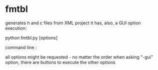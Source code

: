 # fmtbl
generates h and c files from XML project
it has, also, a GUI option
execution:

python fmtbl.py <absolute XML file path> [options]

command line :

all options might be requested - no matter the order
when asking "-gui" option, there are buttons to execute the other options
